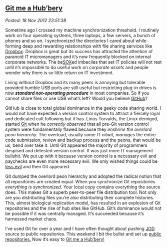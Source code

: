 [Git me 
a Hub’bery](http://bakerjd99.wordpress.com/2012/11/18/git-me-a-hubbery/)
--------------------------------------------------------------------------------

*Posted: 18 Nov 2012 23:51:38*

Sometime ago I crossed my machine synchronization threshold. I routinely
work on four operating systems, three laptops, a few servers, a bunch of
phones and so on. I synchronized the directories I cared about while
forming deep and rewarding relationships with file sharing services like
[Dropbox](https://www.dropbox.com/). Dropbox is great but its success
has attracted the attention of paranoid IT micromanagers and it’s now
frequently blocked on internal corporate networks. The
be[SOX](http://www.techdirt.com/articles/20070115/163130.shtml)ed
imbeciles that set IT policies will not rest until it’s impossible to do
useful work on *corporate assets* and people wonder why there is so
little return on IT investment.

Living without Dropbox and its many peers is annoying but tolerable
provided humble USB ports are still useful but restricting plug-in
drives is now ***standard not-operating procedure*** in most companies.
So if you cannot share files or use USB what’s left? Would you believe
[GitHub](https://github.com/)?

GitHub is close to total global dominance in the geeky code sharing
world. I would not have expected a version control system to attract a
fiercely loyal and dedicated cult following but it has. Linus Torvalds,
the Linux demigod, started [Git](http://git-scm.com/) when he *correctly
observed* that all pre-Git version control system were fundamentally
flawed because they *enshrine the overlord peon hierarchy.* The
overload, usually some IT nitwit, *manages* the entire code submission,
review and backup process and the peons, that would be us, bend over
take it. Until Git appeared the majority of programmers despised and
detested version control. It was just more IT management bullshit. We
put up with it because version control is a necessary evil and paychecks
are even more necessary evil. We only wished things could be [less
evil](http://www.youtube.com/watch?v=w27meg0YfEU) and then Git appeared.

Git dumped the overlord peon hierarchy and adopted the radical notion
that all repositories are created equal. When you synchronize Git
repositories *everything is synchronized.* Your local copy contains
everything the source does. This makes Git a superb peer-to-peer file
distribution tool. Not only are you distributing files you’re also
distributing their complete histories. This, almost biological
replication model, has resulted in an explosion of Git repositories and
the rise of hub sites like GitHub. Git’s dominance would not be possible
if it was centrally managed. It’s succeeded because it’s harnessed
market chaos.

I’ve used Git for over a year and I have often thought about pushing
[JOD](http://bakerjd99.wordpress.com/the-jod-page/) source to public
repositories. This weekend I bit the bullet and set up [public
repositories.](https://github.com/bakerjd99) Now it’s easy to [Git me a
Hub’bery!](http://www.youtube.com/watch?v=2UbtcmjfKa8)
